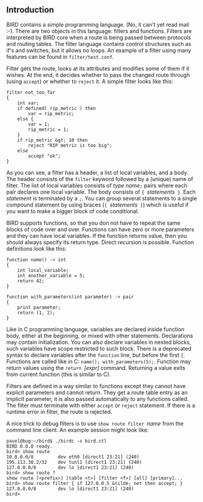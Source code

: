 ## Introduction

BIRD contains a simple programming language. (No, it can't yet read mail :-).
There are two objects in this language: filters and functions. Filters are
interpreted by BIRD core when a route is being passed between protocols and
routing tables. The filter language contains control structures such as if's and
switches, but it allows no loops. An example of a filter using many features can
be found in `filter/test.conf`.

Filter gets the route, looks at its attributes and modifies some of them if
it wishes. At the end, it decides whether to pass the changed route through
(using `accept`) or whether to `reject` it. A simple filter looks like
this:


    filter not_too_far
    {
        int var;
        if defined( rip_metric ) then
            var = rip_metric;
        else {
            var = 1;
            rip_metric = 1;
        }
        if rip_metric &gt; 10 then
            reject "RIP metric is too big";
        else
            accept "ok";
    }

As you can see, a filter has a header, a list of local variables, and a body.
The header consists of the `filter` keyword followed by a (unique) name of
filter. The list of local variables consists of *type name*`;`
pairs where each pair declares one local variable. The body consists of `{ `*statements*` }`. Each *statement* is terminated by a `;`. You
can group several statements to a single compound statement by using braces
(`{ `*statements*` }`) which is useful if you want to make a bigger
block of code conditional.

BIRD supports functions, so that you don not have to repeat the same blocks
of code over and over. Functions can have zero or more parameters and they can
have local variables. If the function returns value, then you should always
specify its return type. Direct recursion is possible. Function definitions look
like this:


    function name() -> int
    {
        int local_variable;
        int another_variable = 5;
        return 42;
    }

    function with_parameters(int parameter) -> pair
    {
        print parameter;
        return (1, 2);
    }

Like in C programming language, variables are declared inside function body,
either at the beginning, or mixed with other statements. Declarations may
contain initialization. You can also declare variables in nested blocks, such
variables have scope restricted to such block. There is a deprecated syntax to
declare variables after the `function` line, but before the first `{`.
Functions are called like in C: `name(); with_parameters(5);`. Function
may return values using the `return `*\[expr\]* command. Returning a
value exits from current function (this is similar to C).

Filters are defined in a way similar to functions except they cannot have
explicit parameters and cannot return. They get a route table entry as an implicit parameter, it
is also passed automatically to any functions called. The filter must terminate
with either `accept` or `reject` statement. If there is a runtime error in
filter, the route is rejected.

A nice trick to debug filters is to use `show route filter `*name*
from the command line client. An example session might look like:


    pavel@bug:~/bird$ ./birdc -s bird.ctl
    BIRD 0.0.0 ready.
    bird> show route
    10.0.0.0/8         dev eth0 [direct1 23:21] (240)
    195.113.30.2/32    dev tunl1 [direct1 23:21] (240)
    127.0.0.0/8        dev lo [direct1 23:21] (240)
    bird> show route ?
    show route [<prefix>] [table <t>] [filter <f>] [all] [primary]...
    bird> show route filter { if 127.0.0.5 &tilde; net then accept; }
    127.0.0.0/8        dev lo [direct1 23:21] (240)
    bird>
